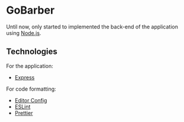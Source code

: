 # GoBarber

Until now, only started to implemented the back-end of the application using [Node.js](https://nodejs.org/en/).

## Technologies

For the application:

- [Express](https://expressjs.com/)

For code formatting:

- [Editor Config](https://editorconfig.org/)
- [ESLint](https://eslint.org/)
- [Prettier](https://prettier.io/)
